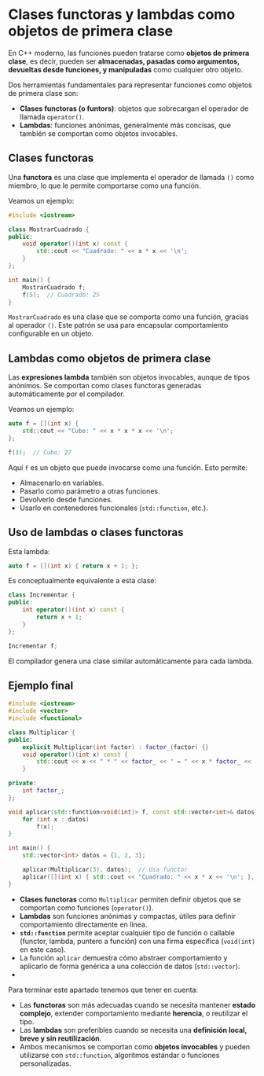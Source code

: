 # Clases functoras y lambdas como objetos de primera clase

En C++ moderno, las funciones pueden tratarse como **objetos de primera clase**, es decir, pueden ser **almacenadas, pasadas como argumentos, devueltas desde funciones, y manipuladas** como cualquier otro objeto.

Dos herramientas fundamentales para representar funciones como objetos de primera clase son:

* **Clases functoras (o funtors)**: objetos que sobrecargan el operador de llamada `operator()`.
* **Lambdas**: funciones anónimas, generalmente más concisas, que también se comportan como objetos invocables.


## Clases functoras

Una **functora** es una clase que implementa el operador de llamada `()` como miembro, lo que le permite comportarse como una función.

Veamos un ejemplo:

```cpp
#include <iostream>

class MostrarCuadrado {
public:
    void operator()(int x) const {
        std::cout << "Cuadrado: " << x * x << '\n';
    }
};

int main() {
    MostrarCuadrado f;
    f(5);  // Cuadrado: 25
}
```

`MostrarCuadrado` es una clase que se comporta como una función, gracias al operador `()`. Este patrón se usa para encapsular comportamiento configurable en un objeto.

## Lambdas como objetos de primera clase

Las **expresiones lambda** también son objetos invocables, aunque de tipos anónimos. Se comportan como clases functoras generadas automáticamente por el compilador.

Veamos un ejemplo:

```cpp
auto f = [](int x) {
    std::cout << "Cubo: " << x * x * x << '\n';
};

f(3);  // Cubo: 27
```

Aquí `f` es un objeto que puede invocarse como una función. Esto permite:

* Almacenarlo en variables.
* Pasarlo como parámetro a otras funciones.
* Devolverlo desde funciones.
* Usarlo en contenedores funcionales (`std::function`, etc.).

## Uso de lambdas o clases functoras

Esta lambda:

```cpp
auto f = [](int x) { return x + 1; };
```

Es conceptualmente equivalente a esta clase:

```cpp
class Incrementar {
public:
    int operator()(int x) const {
        return x + 1;
    }
};

Incrementar f;
```

El compilador genera una clase similar automáticamente para cada lambda.


## Ejemplo final

```cpp
#include <iostream>
#include <vector>
#include <functional>

class Multiplicar {
public:
    explicit Multiplicar(int factor) : factor_(factor) {}
    void operator()(int x) const {
        std::cout << x << " * " << factor_ << " = " << x * factor_ << '\n';
    }

private:
    int factor_;
};

void aplicar(std::function<void(int)> f, const std::vector<int>& datos) {
    for (int x : datos)
        f(x);
}

int main() {
    std::vector<int> datos = {1, 2, 3};

    aplicar(Multiplicar(3), datos);  // Usa functor
    aplicar([](int x) { std::cout << "Cuadrado: " << x * x << '\n'; }, datos);  // Usa lambda
}
```

* **Clases functoras** como `Multiplicar` permiten definir objetos que se comportan como funciones (`operator()`).
* **Lambdas** son funciones anónimas y compactas, útiles para definir comportamiento directamente en línea.
* **`std::function`** permite aceptar cualquier tipo de función o callable (functor, lambda, puntero a función) con una firma específica (`void(int)` en este caso).
* La función `aplicar` demuestra cómo abstraer comportamiento y aplicarlo de forma genérica a una colección de datos (`std::vector`).
* 

Para terminar este apartado tenemos que tener en cuenta:

* Las **functoras** son más adecuadas cuando se necesita mantener **estado complejo**, extender comportamiento mediante **herencia**, o reutilizar el tipo.
* Las **lambdas** son preferibles cuando se necesita una **definición local, breve y sin reutilización**.
* Ambos mecanismos se comportan como **objetos invocables** y pueden utilizarse con `std::function`, algoritmos estándar o funciones personalizadas.

